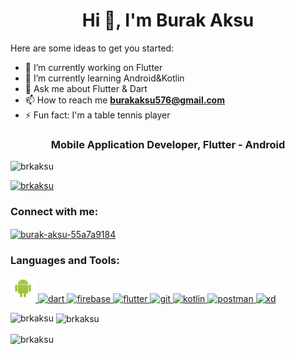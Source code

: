 <h1 align="center">Hi 👋, I'm Burak Aksu</h1>

Here are some ideas to get you started:
- 🔭 I’m currently working on Flutter
- 🌱 I’m currently learning Android&Kotlin
- 💬 Ask me about Flutter & Dart
- 📫 How to reach me **burakaksu576@gmail.com**
- ⚡ Fun fact: I'm a table tennis player

<h3 align="center">Mobile Application Developer, Flutter - Android</h3>

<p align="left"> <img src="https://komarev.com/ghpvc/?username=brkaksu&label=Profile%20views&color=0e75b6&style=flat" alt="brkaksu" /> </p>

<p align="left"> <a href="https://github.com/ryo-ma/github-profile-trophy"><img src="https://github-profile-trophy.vercel.app/?username=brkaksu" alt="brkaksu" /></a> </p>

<h3 align="left">Connect with me:</h3>
<p align="left">
<a href="https://linkedin.com/in/burak-aksu-55a7a9184" target="blank"><img align="center" src="https://raw.githubusercontent.com/rahuldkjain/github-profile-readme-generator/master/src/images/icons/Social/linked-in-alt.svg" alt="burak-aksu-55a7a9184" height="30" width="40" /></a>
</p>

<h3 align="left">Languages and Tools:</h3>
<p align="left"> <a href="https://developer.android.com" target="_blank" rel="noreferrer"> <img src="https://raw.githubusercontent.com/devicons/devicon/master/icons/android/android-original-wordmark.svg" alt="android" width="40" height="40"/> </a> <a href="https://dart.dev" target="_blank" rel="noreferrer"> <img src="https://www.vectorlogo.zone/logos/dartlang/dartlang-icon.svg" alt="dart" width="40" height="40"/> </a> <a href="https://firebase.google.com/" target="_blank" rel="noreferrer"> <img src="https://www.vectorlogo.zone/logos/firebase/firebase-icon.svg" alt="firebase" width="40" height="40"/> </a> <a href="https://flutter.dev" target="_blank" rel="noreferrer"> <img src="https://www.vectorlogo.zone/logos/flutterio/flutterio-icon.svg" alt="flutter" width="40" height="40"/> </a> <a href="https://git-scm.com/" target="_blank" rel="noreferrer"> <img src="https://www.vectorlogo.zone/logos/git-scm/git-scm-icon.svg" alt="git" width="40" height="40"/> </a> <a href="https://kotlinlang.org" target="_blank" rel="noreferrer"> <img src="https://www.vectorlogo.zone/logos/kotlinlang/kotlinlang-icon.svg" alt="kotlin" width="40" height="40"/> </a> <a href="https://postman.com" target="_blank" rel="noreferrer"> <img src="https://www.vectorlogo.zone/logos/getpostman/getpostman-icon.svg" alt="postman" width="40" height="40"/> </a> <a href="https://www.adobe.com/products/xd.html" target="_blank" rel="noreferrer"> <img src="https://cdn.worldvectorlogo.com/logos/adobe-xd.svg" alt="xd" width="40" height="40"/> </a> </p>

<p><img align="left" src="https://github-readme-stats.vercel.app/api/top-langs?username=brkaksu&show_icons=true&locale=en&layout=compact" alt="brkaksu" /></p>

<p>&nbsp;<img align="center" src="https://github-readme-stats.vercel.app/api?username=brkaksu&show_icons=true&locale=en" alt="brkaksu" /></p>

<p><img align="center" src="https://github-readme-streak-stats.herokuapp.com/?user=brkaksu&" alt="brkaksu" /></p>

